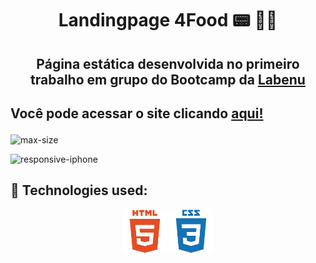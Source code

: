 ##  <h1 align="center">Landingpage 4Food 📟 👨‍💻</h1>

##  <p><h2 align="center">Página estática desenvolvida no primeiro trabalho em grupo do Bootcamp da [Labenu](https://www.labenu.com.br/ "Labenu") </h2> </p>
## <p> Você pode acessar o site clicando [aqui!](http://elfin-attention.surge.sh/) </p>


![max-size](https://user-images.githubusercontent.com/75874462/115069081-7ac0c180-9ec9-11eb-8769-0ecbc2839158.png)<br>


![responsive-iphone](https://user-images.githubusercontent.com/75874462/115069632-3a157800-9eca-11eb-9282-5637bb4df306.png)






## :rocket: Technologies used:

<p align="center">
<img src="https://github.com/devicons/devicon/blob/master/icons/html5/html5-plain-wordmark.svg" alt="html5"  width="70" height="70"/>
<img src="https://github.com/devicons/devicon/blob/master/icons/css3/css3-plain-wordmark.svg" alt="css3" width="70" height="70"/>
</p>
<br>
